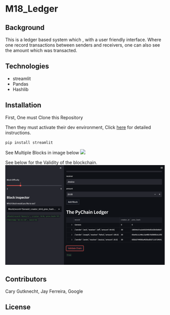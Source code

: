 # M18_Ledger



## Background

This is a ledger based system which , with a user friendly interface. Where one record transactions between senders and receivers, one can also see the amount which was transacted.

## Technologies
- streamlit
- Pandas
- Hashlib
## Installation
First, One must Clone this Repository

Then they must activate their dev environment, Click [here](https://docs.conda.io/projects/conda/en/stable/user-guide/install/macos.html)
for detailed instructions.


```
pip install streamlit
```
See Multiple Blocks in image below
![](images/Block_Receipts.png)


See below for the Validity of the blockchain.
![Launch](images/Validation.png)



## Contributors

Cary Gutknecht, Jay Ferreira, Google

## License
